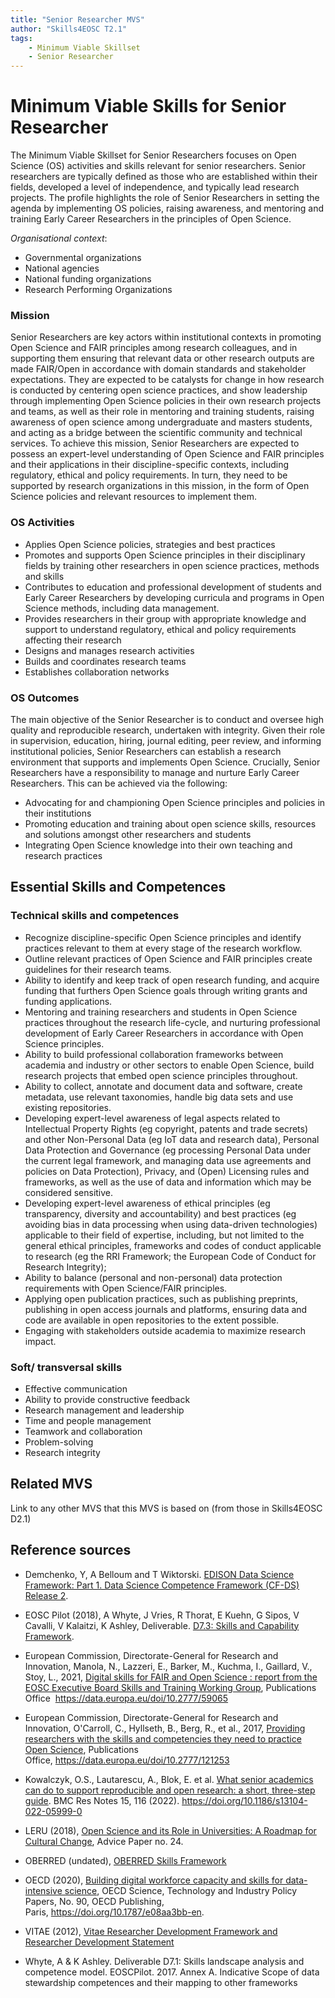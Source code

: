 ```yaml
---
title: "Senior Researcher MVS"
author: "Skills4EOSC T2.1"
tags: 
    - Minimum Viable Skillset
    - Senior Researcher
---
```


# Minimum Viable Skills for **Senior Researcher**

The Minimum Viable Skillset for Senior Researchers focuses on Open Science (OS) activities and skills relevant for senior researchers. Senior researchers are typically defined as those who are established within their fields, developed a level of independence, and typically lead research projects. The profile highlights the role of Senior Researchers in setting the agenda by implementing OS policies, raising awareness, and mentoring and training Early Career Researchers in the principles of Open Science.

*Organisational context*:

- Governmental organizations
- National agencies
- National funding organizations
- Research Performing Organizations


### Mission
Senior Researchers are key actors within institutional contexts in promoting Open Science and FAIR principles among research colleagues, and in supporting them ensuring that relevant data or other research outputs are made FAIR/Open in accordance with domain standards and stakeholder expectations. They are expected to be catalysts for change in how research is conducted by centering open science practices, and show leadership through implementing Open Science policies in their own research projects and teams, as well as their role in mentoring and training students, raising awareness of open science among undergraduate and masters students, and acting as a bridge between the scientific community and technical services. To achieve this mission, Senior Researchers are expected to possess an expert-level understanding of Open Science  and FAIR principles and their applications in their discipline-specific contexts, including regulatory, ethical and policy requirements. In turn, they need to be supported by research organizations in this mission, in the form of Open Science policies and relevant resources to implement them. 

### OS Activities 
- Applies Open Science policies, strategies and best practices
- Promotes and supports Open Science principles in their disciplinary fields by training other researchers in open science practices, methods and skills
- Contributes to education and professional development of students and Early Career Researchers by developing curricula and programs in Open Science methods, including data management. 
- Provides researchers in their group with appropriate knowledge and support to understand regulatory, ethical and  policy requirements affecting their research
- Designs and manages research activities 
- Builds and coordinates research teams
- Establishes collaboration networks

### OS Outcomes
The main objective of the Senior Researcher is to conduct and oversee high quality and reproducible research, undertaken with integrity. Given their role in supervision, education, hiring, journal editing, peer review, and informing institutional policies, Senior Researchers can establish a research environment that supports and implements Open Science. Crucially, Senior Researchers have a responsibility to manage and nurture Early Career Researchers. This can be achieved via the following:

- Advocating for and championing Open Science principles and policies in their institutions
- Promoting education and training about open science skills, resources and solutions amongst other researchers and students 
- Integrating Open Science knowledge into their own teaching and research practices

## Essential Skills and Competences

### Technical skills and competences

- Recognize discipline-specific Open Science principles and identify practices relevant to them at every stage of the research workflow. 
- Outline relevant practices  of Open Science and FAIR principles create guidelines for their research teams. 
- Ability to identify and keep track of open research funding, and acquire funding that furthers Open Science goals through writing grants and funding applications.
- Mentoring and training researchers and students in Open Science practices throughout the research life-cycle, and nurturing professional development of Early Career Researchers in accordance with Open Science principles.
- Ability to build professional collaboration frameworks between academia and industry or other sectors to enable Open Science, build research projects that embed open science principles throughout.
- Ability to collect, annotate and document data and software, create metadata, use relevant taxonomies, handle big data sets and use existing repositories.
- Developing expert-level awareness of legal aspects related to Intellectual Property Rights (eg copyright, patents and trade secrets) and other Non-Personal Data (eg IoT data and research data), Personal Data Protection and Governance (eg processing Personal Data under the current legal framework, and managing data use agreements and policies on Data Protection), Privacy, and (Open) Licensing rules and frameworks, as well as the use of data and information which may be considered sensitive.
- Developing expert-level awareness of ethical principles (eg transparency, diversity and accountability) and best practices (eg avoiding bias in data processing when using data-driven technologies) applicable to their field of expertise, including, but not limited to the general ethical principles, frameworks and codes of conduct applicable to research (eg the RRI Framework; the European Code of Conduct for Research Integrity);
- Ability to balance (personal and non-personal) data protection requirements with Open Science/FAIR principles.
- Applying open publication practices, such as publishing preprints, publishing in open access journals and platforms, ensuring data and code are available in open repositories to the extent possible.  
- Engaging with stakeholders outside academia to maximize research impact.

### Soft/ transversal skills

- Effective communication 
- Ability to provide constructive feedback
- Research management and leadership
- Time and people management
- Teamwork and collaboration
- Problem-solving
- Research integrity 

## Related MVS
Link to any other MVS that this MVS is based on (from those in Skills4EOSC D2.1)

## Reference sources

+ Demchenko, Y, A Belloum and T Wiktorski. [EDISON Data Science Framework: Part 1. Data Science Competence Framework (CF-DS) Release 2](https://edison-project.eu/data-science-competence-framework-cf-ds/). 

+ EOSC Pilot (2018),  A Whyte, J Vries, R Thorat, E Kuehn, G Sipos, V Cavalli, V Kalaitzi, K Ashley, Deliverable.  [D7.3: Skills and Capability Framework](https://eoscpilot.eu/sites/default/files/eoscpilot-d7.3.pdf).

+ European Commission, Directorate-General for Research and Innovation, Manola, N., Lazzeri, E., Barker, M., Kuchma, I., Gaillard, V., Stoy, L., 2021, [Digital skills for FAIR and Open Science : report from the EOSC Executive Board Skills and Training Working Group](https://data.europa.eu/doi/10.2777/59065), Publications Office  https://data.europa.eu/doi/10.2777/59065

+ European Commission, Directorate-General for Research and Innovation, O'Carroll, C., Hyllseth, B., Berg, R., et al., 2017, [Providing researchers with the skills and competencies they need to practice Open Science](https://data.europa.eu/doi/10.2777/121253), Publications Office, https://data.europa.eu/doi/10.2777/121253

+ Kowalczyk, O.S., Lautarescu, A., Blok, E. et al. [What senior academics can do to support reproducible and open research: a short, three-step guide](https://doi.org/10.1186/s13104-022-05999-0). BMC Res Notes 15, 116 (2022). https://doi.org/10.1186/s13104-022-05999-0

+ LERU (2018), [Open Science and its Role in Universities: A Roadmap for Cultural Change](https://www.leru.org/files/LERU-AP24-Open-Science-full-paper.pdf), Advice Paper no. 24.

+ OBERRED (undated), [OBERRED Skills Framework](https://oberred.eu/skills-framework/)

+ OECD (2020), [Building digital workforce capacity and skills for data-intensive science](https://doi.org/10.1787/e08aa3bb-en), OECD Science, Technology and Industry Policy Papers, No. 90, OECD Publishing, Paris, https://doi.org/10.1787/e08aa3bb-en.

+ VITAE (2012), [Vitae Researcher Development Framework and Researcher Development Statement](https://www.vitae.ac.uk/vitae-publications/rdf-related/researcher-development-framework-rdf-vitae-methodology-report-2012.pdf)

+ Whyte, A & K Ashley. Deliverable D7.1: Skills landscape analysis and competence model. EOSCPilot. 2017. Annex A. Indicative Scope of data stewardship competences and their mapping to other frameworks